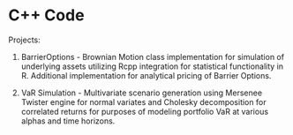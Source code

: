 # C++ Code

Projects:

1) BarrierOptions - Brownian Motion class implementation for simulation of underlying assets utilizing Rcpp integration for statistical functionality in R. Additional implementation for analytical pricing of Barrier Options.

2) VaR Simulation - Multivariate scenario generation using Mersenee Twister engine for normal variates and Cholesky decomposition for correlated returns for purposes of modeling portfolio VaR at various alphas and time horizons.
